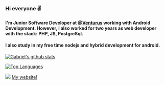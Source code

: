 ### Hi everyone ✌️ 

#### I'm Junior Software Developer at <a href="https://www.venturus.org.br/">@Venturus</a> working with Android Development. However, I also worked for two years as web developer with the stack: PHP, JS, PostgreSql. 
#### I also study in my free time nodejs and hybrid development for android.

[![Gabriel's github stats](https://github-readme-stats.vercel.app/api?username=neriGabriel&count_private=true&show_icons=true&theme=dracula)](https://github-readme-stats.vercel.app/api?username=neriGabriel&count_private=true&show_icons=true&theme=dracula)

[![Top Languages](https://github-readme-stats.vercel.app/api/top-langs/?username=neriGabriel&count_private=true&hide=Jupyter%20Notebook&layout=compact&theme=dracula)](https://github-readme-stats.vercel.app/api/top-langs/?username=neriGabriel&hide=Jupyter%20Notebook&layout=compact)

<a href="https://www.linkedin.com/in/nerigabriel"><img src="https://img.shields.io/badge/-nerigabriel-blue?style=flat-square&amp;logo=Linkedin&amp;logoColor=white&amp;link=hhttps://www.linkedin.com/in/nerigabriel" style="max-width:100%;"></a>
<a href="https://nerigabriel.github.io/">My website!</a>
